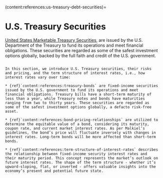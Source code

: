 (content:references:us-treasury-debt-securities)=
# U.S. Treasury Securities
[United States Marketable Treasury Securities](https://www.investor.gov/introduction-investing/investing-basics/glossary/treasury-securities), are issued by the U.S. Department of the Treasury to fund its operations and meet financial obligations. These securities are regarded as some of the safest investment options globally, backed by the full faith and credit of the U.S. government. 

<!-- Fixed-income securities are financial instruments with predefined cashflows at selected dates over the lifetime of the instrument. While there are several types of fixed-income securities, we'll focus on an archetypal category: [United States Treasury Debt Securities](https://www.investor.gov/introduction-investing/investing-basics/glossary/treasury-securities). Treasury debt securities, e.g., [Treasury bills, notes, and bonds](https://www.treasurydirect.gov/indiv/products/prod_tbonds_glance.htm), are debt obligations issued by the United States Department of the Treasury to holder of the security. U.S. Treasury debt securities are a mechanism used by the United States government to borrow money, from bondholders, with a fixed set of repayment terms. Treasury debt securities are viewed as one of the safest possible investments, e.g., defacto risk-free, because Treasury debt securities are backed by the full faith and credit of the United States government. [The U.S. government has never defaulted on its debt obligations (at least in recent memory)](https://thehill.com/opinion/finance/575722-the-us-has-never-defaulted-on-its-debt-except-the-four-times-it-did/).   -->


```{topic} Outline

In this section, we introduce U.S. Treasury securities, their risks and pricing, and the term structure of interest rates, i.e., how interest rates vary over time:

* {ref}`content:references:treasury-bonds` are fixed-income securities issued by the U.S. government to fund its operations and meet financial obligations. Treasury bills have a short-term maturity of less than a year, while Treasury notes and bonds have maturities ranging from two to thirty years. These securities are regarded as some of the safest investment options globally, a defacto risk-free asset.

* {ref}`content:references:bond-pricing-relationships` are utilized to determine the equitable value of a bond, considering its maturity, coupon rate, and current market interest rates. As per Malkiel’s guidelines, the bond’s price will fluctuate inversely with changes in interest rates. Long-term bonds will be more affected than short-term bonds. 

* {ref}`content:references:term-structure-of-interest-rates` describes the relationship between fixed-income security interest rates and their maturity period. This concept represents the market’s outlook on future interest rates. The shape of the term structure - whether it’s upward-sloping, flat, or inverted - offers valuable insights into the economy’s present and potential future state. 
```

<!-- 
These securities are deemed to be secure investments as they carry no risk and are backed by the full faith and credit of the U.S. government, which has never failed to meet its debt obligations. -->